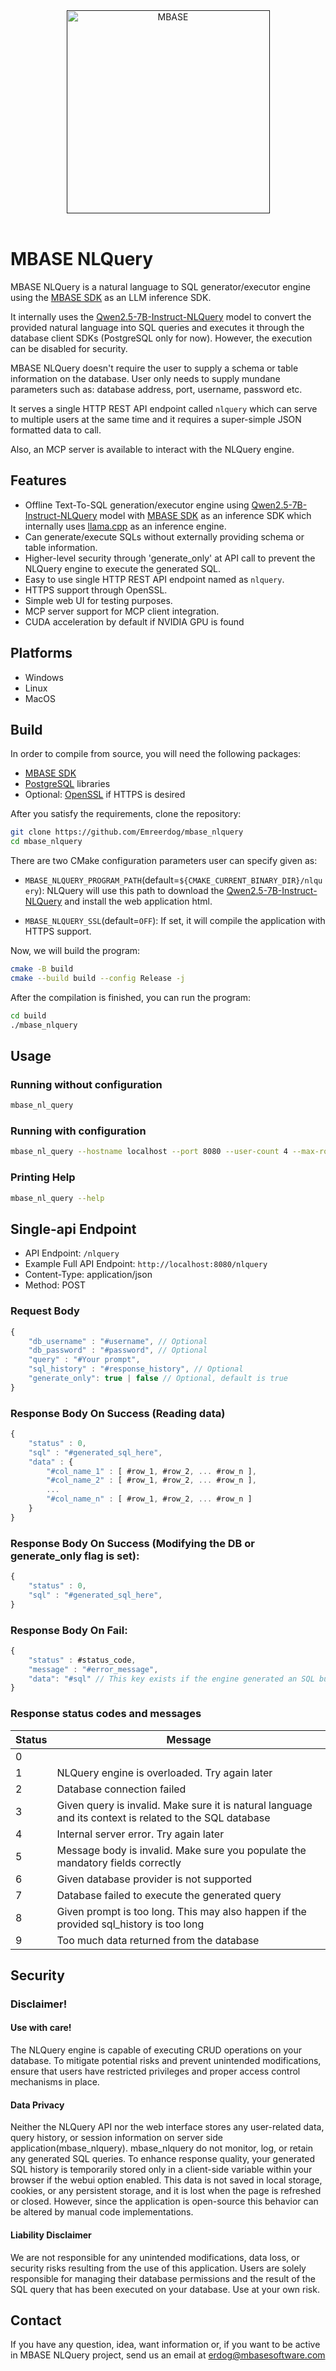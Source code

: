 <div align="center">
  <a href="" />
    <img alt="MBASE" height="325px" src="https://github.com/user-attachments/assets/c8866234-8605-4d15-9f60-829f1cc209e4">
  </a>
</div>
<br>


# MBASE NLQuery

MBASE NLQuery is a natural language to SQL generator/executor engine using the [MBASE SDK](https://github.com/Emreerdog/mbase) as an LLM inference SDK. 

It internally uses the [Qwen2.5-7B-Instruct-NLQuery](https://huggingface.co/MBASE/Qwen2.5-7B-Instruct-NLQuery) model to convert the provided natural language into SQL queries and executes it through the database client SDKs (PostgreSQL only for now). However, the execution can be disabled for security.

MBASE NLQuery doesn't require the user to supply a schema or table information on the database. User only needs to supply mundane parameters such as: database address, port, username, password etc.

It serves a single HTTP REST API endpoint called `nlquery` which can serve to multiple users at the same time and it requires a super-simple JSON formatted data to call.

Also, an MCP server is available to interact with the NLQuery engine.

## Features

- Offline Text-To-SQL generation/executor engine using [Qwen2.5-7B-Instruct-NLQuery](https://huggingface.co/MBASE/Qwen2.5-7B-Instruct-NLQuery) model with [MBASE SDK](https://github.com/Emreerdog/mbase) as an inference SDK which internally uses [llama.cpp](https://github.com/ggml-org/llama.cpp) as an inference engine.
- Can generate/execute SQLs without externally providing schema or table information.
- Higher-level security through 'generate_only' at API call to prevent the NLQuery engine to execute the generated SQL.
- Easy to use single HTTP REST API endpoint named as `nlquery`.
- HTTPS support through OpenSSL.
- Simple web UI for testing purposes.
- MCP server support for MCP client integration.
- CUDA acceleration by default if NVIDIA GPU is found

## Platforms

- Windows
- Linux
- MacOS

## Build

In order to compile from source, you will need the following packages:

- [MBASE SDK](https://github.com/Emreerdog/mbase)
- [PostgreSQL](https://www.postgresql.org) libraries
- Optional: [OpenSSL](https://openssl-library.org) if HTTPS is desired

After you satisfy the requirements, clone the repository:

```bash
git clone https://github.com/Emreerdog/mbase_nlquery
cd mbase_nlquery
```

There are two CMake configuration parameters user can specify given as:

- `MBASE_NLQUERY_PROGRAM_PATH`(default=`${CMAKE_CURRENT_BINARY_DIR}/nlquery`): NLQuery will use this path to download the [Qwen2.5-7B-Instruct-NLQuery](https://huggingface.co/MBASE/Qwen2.5-7B-Instruct-NLQuery) and install the web application html.

- `MBASE_NLQUERY_SSL`(default=`OFF`): If set, it will compile the application with HTTPS support.

Now, we will build the program:

```bash
cmake -B build
cmake --build build --config Release -j
```

After the compilation is finished, you can run the program:

```bash
cd build
./mbase_nlquery
```

## Usage

### Running without configuration

```bash
mbase_nl_query
```

### Running with configuration

```bash
mbase_nl_query --hostname localhost --port 8080 --user-count 4 --max-rows 1000 --disable-webui 
```

### Printing Help

```bash
mbase_nl_query --help
```

## Single-api Endpoint

- API Endpoint: `/nlquery`
- Example Full API Endpoint: `http://localhost:8080/nlquery`
- Content-Type: application/json
- Method: POST

### Request Body

```js
{
    "db_username" : "#username", // Optional
    "db_password" : "#password", // Optional
    "query" : "#Your prompt",
    "sql_history" : "#response_history", // Optional
    "generate_only": true | false // Optional, default is true
}
```

### Response Body On Success (Reading data)

```js
{
    "status" : 0,
    "sql" : "#generated_sql_here",
    "data" : {
        "#col_name_1" : [ #row_1, #row_2, ... #row_n ],
        "#col_name_2" : [ #row_1, #row_2, ... #row_n ],
        ...
        "#col_name_n" : [ #row_1, #row_2, ... #row_n ]
    }
}
```

### Response Body On Success (Modifying the DB or generate_only flag is set):

```js
{
    "status" : 0,
    "sql" : "#generated_sql_here",
}
```

### Response Body On Fail:

```js
{
    "status" : #status_code,
    "message" : "#error_message",
    "data": "#sql" // This key exists if the engine generated an SQL but failed to execute it
}
```

### Response status codes and messages

| Status | Message                                                                                                 |
| ------ | ------------------------------------------------------------------------------------------------------- |
| 0      |                                                                                                         |
| 1      | NLQuery engine is overloaded. Try again later                                                           |
| 2      | Database connection failed                                                                              |
| 3      | Given query is invalid. Make sure it is natural language and its context is related to the SQL database |
| 4      | Internal server error. Try again later                                                                  |
| 5      | Message body is invalid. Make sure you populate the mandatory fields correctly                          |
| 6      | Given database provider is not supported                                                                |
| 7      | Database failed to execute the generated query                                                          |
| 8      | Given prompt is too long. This may also happen if the provided sql_history is too long                  |
| 9      | Too much data returned from the database                                                                |

## Security

### Disclaimer!

#### Use with care!

The NLQuery engine is capable of executing CRUD operations on your database. To mitigate potential risks and prevent unintended modifications, ensure that users have restricted privileges and proper access control mechanisms in place.

#### Data Privacy

Neither the NLQuery API nor the web interface stores any user-related data, query history, or session information on server side application(mbase_nlquery). mbase_nlquery do not monitor, log, or retain any generated SQL queries. To enhance response quality, your generated SQL history is temporarily stored only in a client-side variable within your browser if the webui option enabled. This data is not saved in local storage, cookies, or any persistent storage, and it is lost when the page is refreshed or closed. However, since the application is open-source this behavior can be altered by manual code implementations.

#### Liability Disclaimer

We are not responsible for any unintended modifications, data loss, or security risks resulting from the use of this application. Users are solely responsible for managing their database permissions and the result of the SQL query that has been executed on your database. Use at your own risk.

## Contact

If you have any question, idea, want information or, if you want to be active in MBASE NLQuery project, send us an email at erdog@mbasesoftware.com
